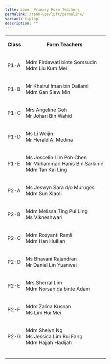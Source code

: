```yaml
---
title: Lower Primary Form Teachers
permalink: /team-ups/lpft/permalink/
variant: tiptap
description: ""
---
```

<p></p><table><tbody><tr><th rowspan="1" colspan="1"><p>Class</p></th><th rowspan="1" colspan="1"><p>Form Teachers</p></th></tr><tr><td rowspan="1" colspan="1"><p>P1-A</p></td><td rowspan="1" colspan="1"><p>Mdm Firdawati binte Somsudin<br>Mdm Liu Kum Mei</p></td></tr><tr><td rowspan="1" colspan="1"><p>P1-B</p></td><td rowspan="1" colspan="1"><p>Mr Khairul Iman bin Dailami<br>Mdm Gan Siew Min</p></td></tr><tr><td rowspan="1" colspan="1"><p>P1-C</p></td><td rowspan="1" colspan="1"><p>Mrs Angeline Goh<br>Mr Johari Bin Wahid</p></td></tr><tr><td rowspan="1" colspan="1"><p>P1-D</p></td><td rowspan="1" colspan="1"><p>Ms Li Weijin<br>Mr Herald A. Medina</p></td></tr><tr><td rowspan="1" colspan="1"><p>P1-E</p></td><td rowspan="1" colspan="1"><p>Ms Joscelin Lim Poh Chen&nbsp;<br>Mr Muhammad Hanis Bin Sarkinin <br>Mdm Tan Kai Ling</p></td></tr><tr><td rowspan="1" colspan="1"><p>P2-A</p></td><td rowspan="1" colspan="1"><p>Ms Jeswyn Sara d/o Muruges&nbsp;<br>Mdm Sun Xiaoli</p></td></tr><tr><td rowspan="1" colspan="1"><p>P2-B</p></td><td rowspan="1" colspan="1"><p>Mdm Melissa Ting Pui Ling<br>Ms Vikneshwari</p></td></tr><tr><td rowspan="1" colspan="1"><p>P2-C</p></td><td rowspan="1" colspan="1"><p>Mdm Rosyanti Ramli&nbsp;<br>Mdm Han Huilian</p></td></tr><tr><td rowspan="1" colspan="1"><p>P2-D</p></td><td rowspan="1" colspan="1"><p>Ms Bhavani Rajandran<br>Mr Daniel Lin Yuanwei </p></td></tr><tr><td rowspan="1" colspan="1"><p>P2-E</p></td><td rowspan="1" colspan="1"><p>Mrs Sherral Lim&nbsp;<br>Mdm Norsahida binte Adam </p></td></tr><tr><td rowspan="1" colspan="1"><p>P2-F</p></td><td rowspan="1" colspan="1"><p>Mdm Zalina Kusnan<br>Ms Lim Hui Mei</p></td></tr><tr><td rowspan="1" colspan="1"><p>P2-G</p></td><td rowspan="1" colspan="1"><p>Mdm Shelyn Ng<br>Ms Jessica Lim Rui Fang<br>Mdm Hajjah Hadijah</p></td></tr><tr><td rowspan="1" colspan="1"><p></p></td><td rowspan="1" colspan="1"><p></p></td></tr></tbody></table><p></p><p></p>